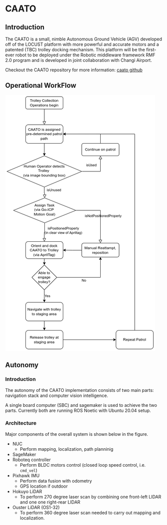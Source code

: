 # CAATO

## Introduction

The CAATO is a small, nimble Autonomous Ground Vehicle (AGV) developed off of the LOCUST platform with more powerful and accurate motors and a patented (TBC) trolley docking mechanism. This platform will be the first-ever robot to be deployed under the Robotic middleware framework RMF 2.0 program and is developed in joint collaboration with Changi Airport.

Checkout the CAATO repository for more information: [caato github](https://github.com/TRL-RMF/caato2)

## Operational WorkFlow

![download (1).png](./img/download_(1).png)

## Autonomy

### Introduction

The autonomy of the CAATO implementation consists of two main parts: navigation stack and computer vision intelligence.

A single board computer (SBC) and sagemaker is used to achieve the two parts. Currently both are running ROS Noetic with Ubuntu 20.04 setup.

### Architecture

Major components of the overall system is shown below in the figure.

- NUC
    - Perform mapping, localization, path planninig
- SageMaker
- Roboteq controller
    - Perform BLDC motors control (closed loop speed control, i.e. `cmd_vel`)
- Pixhawk IMU
    - Perform data fusion with odometry
    - GPS location if outdoor
- Hokuyo LiDAR
    - To perform 270 degree laser scan by combining one front-left LIDAR and one one right-rear LIDAR
- Ouster LiDAR (OS1-32)
    - To perform 360 degree laser scan needed to carry out mapping and localization.